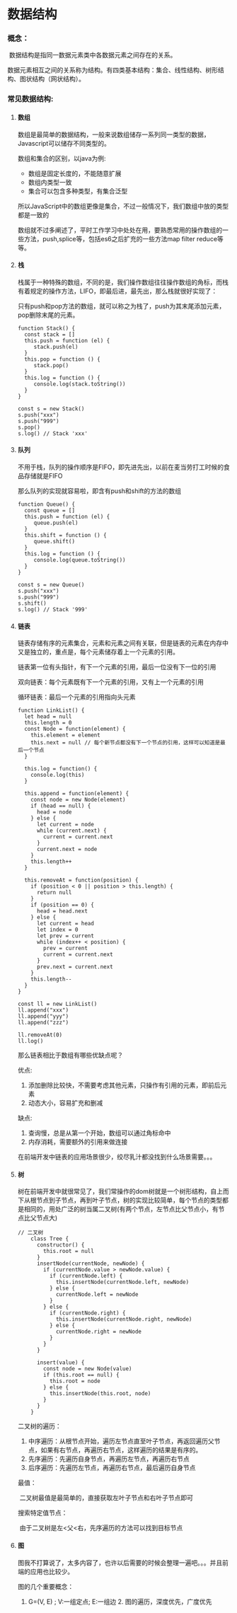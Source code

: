 # 数据结构

### 概念：

​		数据结构是指同一数据元素类中各数据元素之间存在的关系。

​		数据元素相互之间的关系称为结构。有四类基本结构：集合、线性结构、树形结构、图状结构（网状结构）。



### 常见数据结构:

1. #### **数组**

   数组是最简单的数据结构，一般来说数组储存一系列同一类型的数据，Javascript可以储存不同类型的。

   数组和集合的区别，以java为例:

   - 数组是固定长度的，不能随意扩展
   - 数组内类型一致
   - 集合可以包含多种类型，有集合泛型

   所以JavaScript中的数组更像是集合，不过一般情况下，我们数组中放的类型都是一致的

   数组就不过多阐述了，平时工作学习中处处在用，要熟悉常用的操作数组的一些方法，push,splice等，包括es6之后扩充的一些方法map filter reduce等等。

2. #### **栈**

   栈属于一种特殊的数组，不同的是，我们操作数组往往操作数组的角标，而栈有着规定的操作方法，LIFO，即最后进，最先出，那么栈就很好实现了：

   只有push和pop方法的数组，就可以称之为栈了，push为其末尾添加元素，pop删除末尾的元素。

   ```
   function Stack() {
     const stack = []
     this.push = function (el) {
     	stack.push(el)
     }
     this.pop = function () {
     	stack.pop()
     }
     this.log = function () {
     	console.log(stack.toString())
     }
   }
   
   const s = new Stack()
   s.push("xxx")
   s.push("999")
   s.pop()
   s.log() // Stack 'xxx'
   ```

3. #### **队列**

   不用于栈，队列的操作顺序是FIFO，即先进先出，以前在麦当劳打工时候的食品存储就是FIFO

   那么队列的实现就容易啦，即含有push和shift的方法的数组

   ```
   function Queue() {
     const queue = []
     this.push = function (el) {
     	queue.push(el)
     }
     this.shift = function () {
     	queue.shift()
     }
     this.log = function () {
     	console.log(queue.toString())
     }
   }
   
   const s = new Queue()
   s.push("xxx")
   s.push("999")
   s.shift()
   s.log() // Stack '999'
   ```

4. #### **链表**

   链表存储有序的元素集合，元素和元素之间有关联，但是链表的元素在内存中又是独立的，重点是，每个元素储存着上一个元素的引用。

   链表第一位有头指针，有下一个元素的引用，最后一位没有下一位的引用

   双向链表：每个元素既有下一个元素的引用，又有上一个元素的引用

   循环链表：最后一个元素的引用指向头元素

   ```
   function LinkList() {
     let head = null
     this.length = 0
     const Node = function(element) {
       this.element = element
       this.next = null // 每个新节点都没有下一个节点的引用，这样可以知道是最后一个节点
     }
   
     this.log = function() {
       console.log(this)
     }
   
     this.append = function(element) {
       const node = new Node(element)
       if (head == null) {
         head = node
       } else {
         let current = node
         while (current.next) {
           current = current.next
         }
         current.next = node
       }
       this.length++
     }
   
     this.removeAt = function(position) {
       if (position < 0 || position > this.length) {
         return null
       }
       if (position == 0) {
         head = head.next
       } else {
         let current = head
         let index = 0
         let prev = current
         while (index++ < position) {
           prev = current
           current = current.next
         }
         prev.next = current.next
       }
       this.length--
     }
   }
   
   const ll = new LinkList()
   ll.append("xxx")
   ll.append("yyy")
   ll.append("zzz")
   
   ll.removeAt(0)
   ll.log()
   
   ```

   那么链表相比于数组有哪些优缺点呢？

   优点:

   1. 添加删除比较快，不需要考虑其他元素，只操作有引用的元素，即前后元素
   2. 动态大小，容易扩充和删减

   缺点:

   1. 查询慢，总是从第一个开始，数组可以通过角标命中
   2. 内存消耗，需要额外的引用来做连接

   在前端开发中链表的应用场景很少，绞尽乳汁都没找到什么场景需要。。。

5. #### **树**

   树在前端开发中就很常见了，我们常操作的dom树就是一个树形结构，自上而下从根节点到子节点，再到叶子节点，树的实现比较简单，每个节点的类型都是相同的，用处广泛的树当属二叉树(有两个节点，左节点比父节点小，有节点比父节点大)

   ```
   // 二叉树
       class Tree {
         constructor() {
           this.root = null
         }
         insertNode(currentNode, newNode) {
           if (currentNode.value > newNode.value) {
             if (currentNode.left) {
               this.insertNode(currentNode.left, newNode)
             } else {
               currentNode.left = newNode
             }
           } else {
             if (currentNode.right) {
               this.insertNode(currentNode.right, newNode)
             } else {
               currentNode.right = newNode
             }
           }
         }
   
         insert(value) {
           const node = new Node(value)
           if (this.root == null) {
             this.root = node
           } else {
             this.insertNode(this.root, node)
           }
         }
       }
   ```

   二叉树的遍历：

   1. 中序遍历：从根节点开始，遍历左节点直至叶子节点，再返回遍历父节点，如果有右节点，再遍历右节点，这样遍历的结果是有序的。
   2. 先序遍历：先遍历自身节点，再遍历左节点，再遍历右节点
   3. 后序遍历：先遍历左节点，再遍历右节点，最后遍历自身节点

   最值：

   ​	二叉树最值是最简单的，直接获取左叶子节点和右叶子节点即可

   搜索特定值节点：

   ​	由于二叉树是左<父<右，先序遍历的方法可以找到目标节点

   

6. #### **图**

   图我不打算说了，太多内容了，也许以后需要的时候会整理一遍吧。。。并且前端的应用也比较少。

   图的几个重要概念：

   	1. G=(V, E) ; V:一组定点; E:一组边
    	2. 图的遍历，深度优先，广度优先